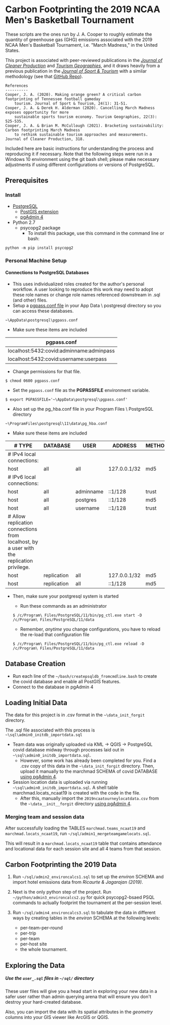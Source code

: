 # Carbon Footprinting the 2019 NCAA Men's Basketball Tournament

These scripts are the ones run by J. A. Cooper to roughly estimate 
the quantity of greenhouse gas (GHG) emissions associated with the 
2019 NCAA Men's Basketball Tournament, i.e. "March Madness," in the United States.

This project is associated with peer-reviewed publications in 
the *[Journal of Cleaner Production](https://doi.org/10.1016/j.jclepro.2021.128475)*
and *[Tourism Geographies](https://doi.org/10.1080/14616688.2020.1759135)*,
and it draws heavily from a previous publication in the 
*[Journal of Sport & Tourism](https://doi.org/10.1080/14775085.2020.1726802)* 
with a similar methodology (see that 
[GitHub Repo](https://github.com/cooperjaXC/utkthesis_coding_cooper2020)).

    References
    ----------
    Cooper, J. A. (2020). Making orange green? A critical carbon footprinting of Tennessee football gameday
        tourism. Journal of Sport & Tourism, 24(1): 31-51.
    Cooper, J. A. & Derek H. Alderman (2020). Cancelling March Madness exposes opportunity for more 
        sustainable sports tourism economy. Tourism Geographies, 22(3): 525-535.
    Cooper, J. A. & Brian M. McCullough (2021). Bracketing sustainability: Carbon footprinting March Madness 
        to rethink sustainable tourism approaches and measurements. Journal of Cleaner Production, 318.

Included here are basic instructions for understanding the process 
and reproducing it if necessary.
Note that the following steps were run in a Windows 10 environment using the git bash shell;
please make necessary adjustments if using different configurations or versions of PostgreSQL.

## Prerequisites

### Install

* [PostgreSQL](https://www.postgresql.org/download/)
    * [PostGIS extension](https://postgis.net/windows_downloads/)
    * [pgAdmin 4](https://www.pgadmin.org/)
* Python 2.7
    * psycopg2 package
        * To install this package, use this command in the command line or bash:
```
python -m pip install psycopg2
```
### Personal Machine Setup
#### Connections to PostgreSQL Databases 
* This uses individualized roles created for the author's personal workflow. 
A user looking to reproduce this work may need to adopt these role names or change role names
referenced downstream in .sql (and other) files. 
* Setup a [pgpass.conf file](https://www.postgresql.org/docs/current/libpq-pgpass.html) 
in your App Data \ postgresql directory so you can access these databases.
```
~\AppData\postgresql\pgpass.conf
```
* Make sure these items are included 

pgpass.conf |
------- |
localhost:5432:covid:adminname:adminpass |
localhost:5432:covid:username:userpass |

    
   * Change permissions for that file.

    $ chmod 0600 pgpass.conf

   * Set the `pgpass.conf` file as the **PGPASSFILE** environment variable.

    $ export PGPASSFILE='~\AppData\postgresql\pgpass.conf'

* Also set up the pg_hba.conf file in your Program Files \ PostgreSQL directory 
```
~\ProgramFiles\postgresql\11\data\pg_hba.conf
```

* Make sure these items are included 


 \# TYPE | DATABASE     |   USER      |      ADDRESS          |       METHOD |
-----|--------------|---------------|-----------------------|------------- |
\# IPv4 local connections: |
host  |  all     |        all        |     127.0.0.1/32     |       md5
\# IPv6 local connections: |
host  |  all       |      adminname   |	::1/128         |        trust
host  |  all       |      postgres	  | 	::1/128      |           md5
host  |  all       |      username	 | 	::1/128          |       trust
\# Allow replication connections from localhost, by a user with the replication privilege. |
host |   replication  |   all      |       127.0.0.1/32  |          md5
host  |  replication |     all      |       ::1/128     |            md5

* Then, make sure your postgresql system is started 
    * Run these commands as an administrator

    ```
    $ /c/Program\ Files/PostgreSQL/11/bin/pg_ctl.exe start -D /c/Program\ Files/PostgreSQL/11/data
    ```
   * Remember, *anytime* you change configurations, you have to reload the re-load that configuration file
    
    ```
    $ /c/Program\ Files/PostgreSQL/11/bin/pg_ctl.exe reload -D /c/Program\ Files/PostgreSQL/11/data
    ```

## Database Creation
* Run each line of the `~/bash/createpsqldb_fromcmdline.bash` to create the covid database and enable all PostGIS features.
* Connect to the database in pgAdmin 4

## Loading Initial Data 

The data for this project is in .csv format in the `~\data_init_forgit` directory. 

The .sql file associated with this process is `~\sql\admin0_initdb_importdata.sql`
* Team data was originally uploaded via KML &rarr; QGIS &rarr; PostgreSQL covid database midway through 
processes laid out in `~\sql\admin0_initdb_importdata.sql`.
    * However, some work has already been completed for you. Find a .csv copy of this data in 
    the `~\data_init_forgit` directory. Then, upload it manually to the marchmad SCHEMA of covid DATABASE
    [using pgAdmin 4](https://www.pgadmin.org/docs/pgadmin4/development/import_export_data.html).
* Session location data is uploaded via running `~\sql\admin0_initdb_importdata.sql`. A shell table
marchmad.locats_ncaat19 is created with the code in the file. 
    * After this, manually import the `2019ncaatourneylocatdata.csv` from the `~\data__init__forgit`
     directory [using pgAdmin 4](https://www.pgadmin.org/docs/pgadmin4/development/import_export_data.html).

### Merging team and session data
After successfully loading the TABLES `marchmad.teams_ncaat19` and `marchmad.locats_ncaat19`,
run `~/sql/admin1_mergeteamgamelocats.sql`.

This will result in a `marchmad.locats_ncaat19` table that contains attendance and locational data
for each session site and all 4 teams from that session.


## Carbon Footprinting the 2019 Data
1. Run `~/sql/admin2_environcalcs1.sql` to set up the *environ* SCHEMA 
and import hotel emissions data  from *Ricaurte & Jagarajan (2019)*.

2. Next is the only python step of the project. Run `~/python/admin3_environcalcs2.py` for quick
psycopg2-bsaed PSQL commands to actually footprint the tournament at the per-session level.

3. Run `~/sql/admin4_environcalcs3.sql` to tabulate the data in different ways by creating tables in 
the *environ* SCHEMA at the following levels:
    * per-team-per-round
    * per-trip
    * per-team
    * per-host site
    * the whole tournament. 

## Exploring the Data
##### Use the `user_.sql` files in `~/sql/` directory 
These user files will give you a head start in exploring your new data in a safer user rather than admin
querying arena that will ensure you don't destroy your hard-created database. 

Also, you can import the data with its spatial attributes in the *geometry* columns into your GIS viewer like ArcGIS or QGIS.